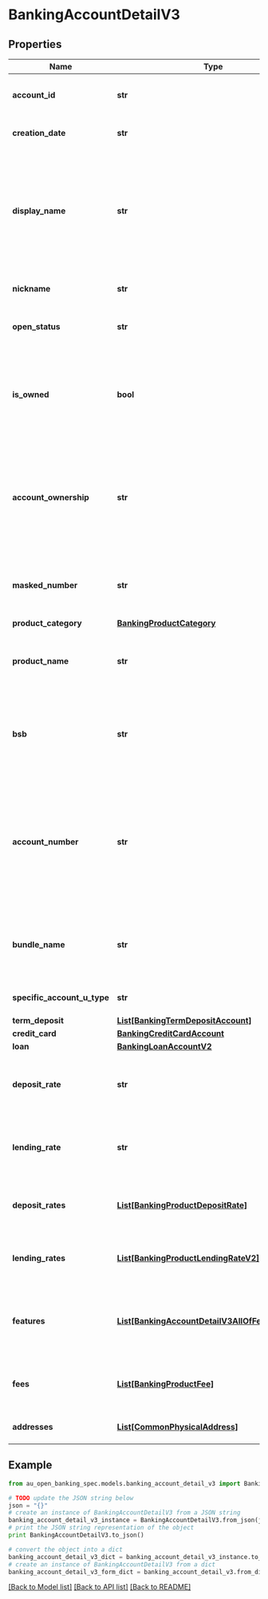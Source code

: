 # BankingAccountDetailV3


## Properties

Name | Type | Description | Notes
------------ | ------------- | ------------- | -------------
**account_id** | **str** | A unique ID of the account adhering to the standards for ID permanence | 
**creation_date** | **str** | Date that the account was created (if known) | [optional] 
**display_name** | **str** | The display name of the account as defined by the bank. This should not incorporate account numbers or PANs. If it does the values should be masked according to the rules of the MaskedAccountString common type. | 
**nickname** | **str** | A customer supplied nick name for the account | [optional] 
**open_status** | **str** | Open or closed status for the account. If not present then OPEN is assumed | [optional] [default to 'OPEN']
**is_owned** | **bool** | Flag indicating that the customer associated with the authorisation is an owner of the account. Does not indicate sole ownership, however. If not present then &#39;true&#39; is assumed | [optional] [default to True]
**account_ownership** | **str** | Value indicating the number of customers that have ownership of the account, according to the data holder&#39;s definition of account ownership. Does not indicate that all account owners are eligible consumers | 
**masked_number** | **str** | A masked version of the account. Whether BSB/Account Number, Credit Card PAN or another number | 
**product_category** | [**BankingProductCategory**](BankingProductCategory.md) |  | 
**product_name** | **str** | The unique identifier of the account as defined by the data holder (akin to model number for the account) | 
**bsb** | **str** | The unmasked BSB for the account. Is expected to be formatted as digits only with leading zeros included and no punctuation or spaces | [optional] 
**account_number** | **str** | The unmasked account number for the account. Should not be supplied if the account number is a PAN requiring PCI compliance. Is expected to be formatted as digits only with leading zeros included and no punctuation or spaces | [optional] 
**bundle_name** | **str** | Optional field to indicate if this account is part of a bundle that is providing additional benefit to the customer | [optional] 
**specific_account_u_type** | **str** | The type of structure to present account specific fields. | [optional] 
**term_deposit** | [**List[BankingTermDepositAccount]**](BankingTermDepositAccount.md) |  | [optional] 
**credit_card** | [**BankingCreditCardAccount**](BankingCreditCardAccount.md) |  | [optional] 
**loan** | [**BankingLoanAccountV2**](BankingLoanAccountV2.md) |  | [optional] 
**deposit_rate** | **str** | current rate to calculate interest earned being applied to deposit balances as it stands at the time of the API call | [optional] 
**lending_rate** | **str** | The current rate to calculate interest payable being applied to lending balances as it stands at the time of the API call | [optional] 
**deposit_rates** | [**List[BankingProductDepositRate]**](BankingProductDepositRate.md) | Fully described deposit rates for this account based on the equivalent structure in Product Reference | [optional] 
**lending_rates** | [**List[BankingProductLendingRateV2]**](BankingProductLendingRateV2.md) | Fully described lending rates for this account based on the equivalent structure in Product Reference | [optional] 
**features** | [**List[BankingAccountDetailV3AllOfFeaturesInner]**](BankingAccountDetailV3AllOfFeaturesInner.md) | Array of features of the account based on the equivalent structure in Product Reference with the following additional field | [optional] 
**fees** | [**List[BankingProductFee]**](BankingProductFee.md) | Fees and charges applicable to the account based on the equivalent structure in Product Reference | [optional] 
**addresses** | [**List[CommonPhysicalAddress]**](CommonPhysicalAddress.md) | The addresses for the account to be used for correspondence | [optional] 

## Example

```python
from au_open_banking_spec.models.banking_account_detail_v3 import BankingAccountDetailV3

# TODO update the JSON string below
json = "{}"
# create an instance of BankingAccountDetailV3 from a JSON string
banking_account_detail_v3_instance = BankingAccountDetailV3.from_json(json)
# print the JSON string representation of the object
print BankingAccountDetailV3.to_json()

# convert the object into a dict
banking_account_detail_v3_dict = banking_account_detail_v3_instance.to_dict()
# create an instance of BankingAccountDetailV3 from a dict
banking_account_detail_v3_form_dict = banking_account_detail_v3.from_dict(banking_account_detail_v3_dict)
```
[[Back to Model list]](../README.md#documentation-for-models) [[Back to API list]](../README.md#documentation-for-api-endpoints) [[Back to README]](../README.md)


